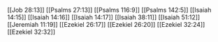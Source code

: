 [[Job 28:13]]
[[Psalms 27:13]]
[[Psalms 116:9]]
[[Psalms 142:5]]
[[Isaiah 14:15]]
[[Isaiah 14:16]]
[[Isaiah 14:17]]
[[Isaiah 38:11]]
[[Isaiah 51:12]]
[[Jeremiah 11:19]]
[[Ezekiel 26:17]]
[[Ezekiel 26:20]]
[[Ezekiel 32:24]]
[[Ezekiel 32:32]]
